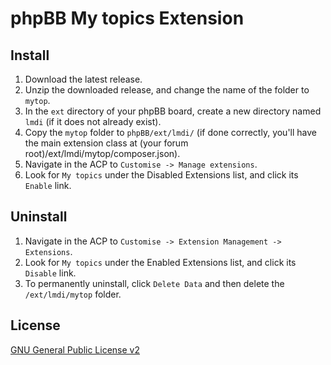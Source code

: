 # phpBB My topics Extension

## Install

1. Download the latest release.
2. Unzip the downloaded release, and change the name of the folder to `mytop`.
3. In the `ext` directory of your phpBB board, create a new directory named `lmdi` 
   (if it does not already exist).
4. Copy the `mytop` folder to `phpBB/ext/lmdi/` (if done correctly, you'll have 
   the main extension class at (your forum root)/ext/lmdi/mytop/composer.json).
5. Navigate in the ACP to `Customise -> Manage extensions`.
6. Look for `My topics` under the Disabled Extensions list, and click its 
  `Enable` link.

## Uninstall

1. Navigate in the ACP to `Customise -> Extension Management -> Extensions`.
2. Look for `My topics` under the Enabled Extensions list, and click its `Disable` link.
3. To permanently uninstall, click `Delete Data` and then delete the `/ext/lmdi/mytop` folder.

## License
[GNU General Public License v2](http://opensource.org/licenses/GPL-2.0)
